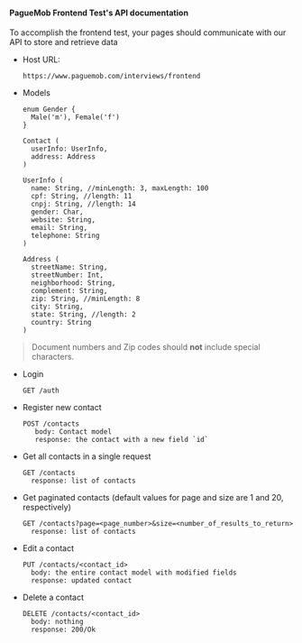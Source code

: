 #### PagueMob Frontend Test's API documentation

To accomplish the frontend test, your pages should communicate with our API to store and retrieve data

 - Host URL: 
   ```
   https://www.paguemob.com/interviews/frontend
   ```

 - Models

   ```
   enum Gender {
     Male('m'), Female('f')
   }
   ```

   ````
   Contact (
     userInfo: UserInfo,
     address: Address
   )
   ````
 
   ```
   UserInfo (
     name: String, //minLength: 3, maxLength: 100
     cpf: String, //length: 11
     cnpj: String, //length: 14
     gender: Char,
     website: String,
     email: String,
     telephone: String
   )
   ```
 
   ```
   Address (
     streetName: String,
     streetNumber: Int,
     neighborhood: String,
     complement: String,
     zip: String, //minLength: 8
     city: String,
     state: String, //length: 2
     country: String
   )
   ```

> Document numbers and Zip codes should **not** include special characters.

 - Login
   ```
   GET /auth
   ```

 - Register new contact
   ```
   POST /contacts
      body: Contact model
      response: the contact with a new field `id`
   ```

 - Get all contacts in a single request
   ```
   GET /contacts
     response: list of contacts 
   ```
 
 - Get paginated contacts (default values for page and size are 1 and 20, respectively)
   ```
   GET /contacts?page=<page_number>&size=<number_of_results_to_return>
     response: list of contacts
   ```
   
 - Edit a contact
   ```
   PUT /contacts/<contact_id>
     body: the entire contact model with modified fields
     response: updated contact
   ```
   
 - Delete a contact
   ```
   DELETE /contacts/<contact_id>
     body: nothing
     response: 200/Ok
   ```

